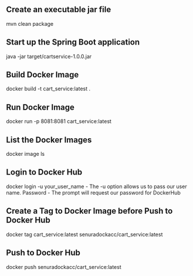 Create an executable jar file
----------------------------------
mvn clean package

Start up the Spring Boot application
-----------------------------------------
java -jar target/cartservice-1.0.0.jar

Build Docker Image
---------------------------------------------------------
docker build -t cart_service:latest .

Run Docker Image
---------------------------------------------------------
docker run -p 8081:8081 cart_service:latest 

List the Docker Images
------------------------------
docker image ls

Login to Docker Hub
---------------------------------------------------------
docker login -u your_user_name - The -u option allows us to pass our user name.
Password - The prompt will request our password for DockerHub

Create a Tag to Docker Image before Push to Docker Hub
-----------------------------------------------------------------------
docker tag cart_service:latest senuradockacc/cart_service:latest

Push to Docker Hub
---------------------------------------------------
docker push senuradockacc/cart_service:latest